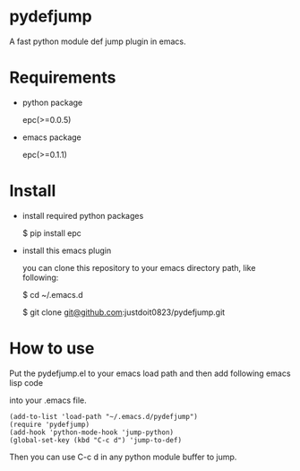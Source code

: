 pydefjump
=========

A fast python module def jump plugin in emacs.


Requirements
============

* python package

	epc(>=0.0.5)

* emacs package

	epc(>=0.1.1)


Install
=======

* install required python packages

	$ pip install epc


* install this emacs plugin

	you can clone this repository to your emacs directory path, like following:

	$ cd ~/.emacs.d

	$ git clone git@github.com:justdoit0823/pydefjump.git


How to use
==========

Put the pydefjump.el to your emacs load path and then add following emacs lisp code

into your .emacs file.

	(add-to-list 'load-path "~/.emacs.d/pydefjump")
	(require 'pydefjump)
	(add-hook 'python-mode-hook 'jump-python)
	(global-set-key (kbd "C-c d") 'jump-to-def)

Then you can use C-c d in any python module buffer to jump.
